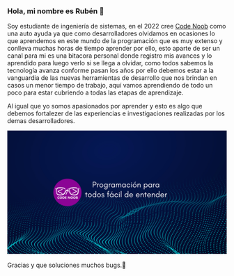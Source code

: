 ### Hola, mi nombre es Rubén 👋

Soy estudiante de ingeniería de sistemas, en el 2022 cree [Code Noob](https://www.youtube.com/@codenoo6/featured) como una auto ayuda ya que como desarrolladores olvidamos en ocasiones lo que aprendemos en este mundo de la programación que es muy extenso y conlleva muchas horas de tiempo aprender por ello, esto aparte de ser un canal para mi es una bitacora personal donde registro mis avances y lo aprendido para luego verlo si se llega a olvidar, como todos sabemos la tecnología avanza conforme pasan los años por ello debemos estar a la vanguardia de las nuevas herramientas de desarrollo que nos brindan en casos un menor tiempo de trabajo, aquí vamos aprendiendo de todo un poco para estar cubriendo a todas las etapas de aprendizaje.

Al igual que yo somos apasionados por aprender y esto es algo que debemos fortalezer de las experiencias e investigaciones realizadas por los demas desarrolladores.

![This is an image](https://github.com/CodeNoo6/CodeNoo6/blob/4ae940baaec90b890beb9edfcd1be798429ca1f3/Programacio%CC%81n%20para%20noobs%20fa%CC%81cil%20de%20entender.png)

Gracias y que soluciones muchos bugs.🤪

<!--
**CodeNoo6/CodeNoo6** is a ✨ _special_ ✨ repository because its `README.md` (this file) appears on your GitHub profile.

Here are some ideas to get you started:

- 🔭 I’m currently working on ...
- 🌱 I’m currently learning ...
- 👯 I’m looking to collaborate on ...
- 🤔 I’m looking for help with ...
- 💬 Ask me about ...
- 📫 How to reach me: ...
- 😄 Pronouns: ...
- ⚡ Fun fact: ...
-->
